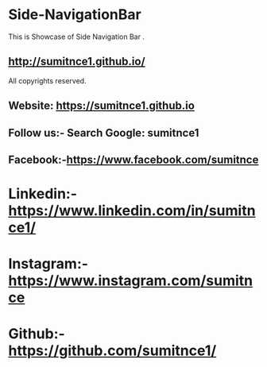 # Side-NavigationBar
This is Showcase of Side Navigation Bar .
## http://sumitnce1.github.io/

 All copyrights reserved.
## Website: https://sumitnce1.github.io
## Follow us:- Search Google: sumitnce1
## Facebook:-https://www.facebook.com/sumitnce
# Linkedin:-https://www.linkedin.com/in/sumitnce1/
# Instagram:-https://www.instagram.com/sumitnce
# Github:- https://github.com/sumitnce1/
